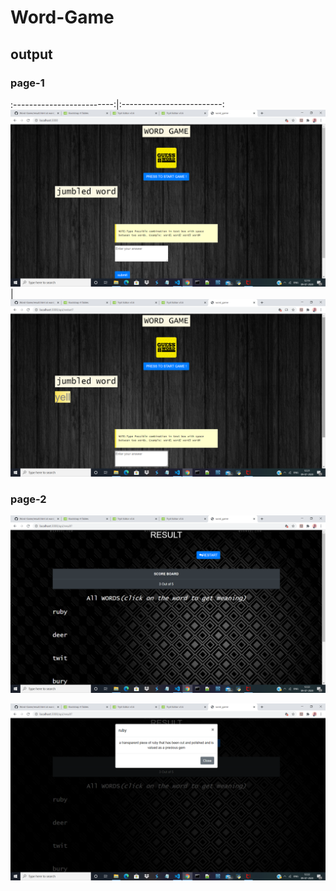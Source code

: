 # Word-Game
## output
### page-1

:-------------------------:|:-------------------------:
![alt text](https://github.com/praveena-sadasivam/Word-Game/blob/word_game_updated/output/output1.png)  |  ![alt text](https://github.com/praveena-sadasivam/Word-Game/blob/word_game_updated/output/output2.png)



### page-2
![alt text](https://github.com/praveena-sadasivam/Word-Game/blob/word_game_updated/output/output3.png)

![alt text](https://github.com/praveena-sadasivam/Word-Game/blob/word_game_updated/output/output4.png)
